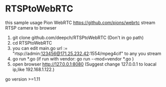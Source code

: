 # RTSPtoWebRTC

this sample usage Pion WebRTC https://github.com/pions/webrtc stream RTSP camera to browser

1) git clone github.com/deepch/RTSPtoWebRTC  (Don't in go path)
2) cd RTSPtoWebRTC
3) you can edit main.go url := "rtsp://admin:123456@171.25.232.42:1554/mpeg4cif" to any you stream
4) go run *.go   (if run with vendor: go run --mod=vendor *.go )
5) open browser http://127.0.0.1:8080  (Suggest change 127.0.0.1 to loacal ip,like 192.168.1.122.)

go version >=1.11
